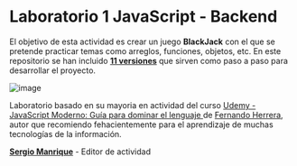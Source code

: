 # Laboratorio 1 JavaScript - Backend

El objetivo de esta actividad es crear un juego **BlackJack** con el que se pretende practicar temas como arreglos, funciones, objetos, etc.
En este repositorio se han incluido [**11 versiones**](https://github.com/codigoc13/laboratorio-1-js-backend/releases) que sirven como paso a paso para desarrollar el proyecto.

![image](https://user-images.githubusercontent.com/64823934/180662664-1dc301b8-6bbc-4bed-a45e-0207781cc4ad.png)



Laboratorio basado en su mayoria en actividad del curso [Udemy - JavaScript Moderno: Guía para dominar el lenguaje ](https://www.udemy.com/course/javascript-fernando-herrera/) de [Fernando Herrera](https://fernando-herrera.com/#/), autor que recomiendo fehacientemente para el aprendizaje de muchas tecnologías de la información.

[**Sergio Manrique**](https://www.linkedin.com/in/seraleman/) - Editor de actividad 


